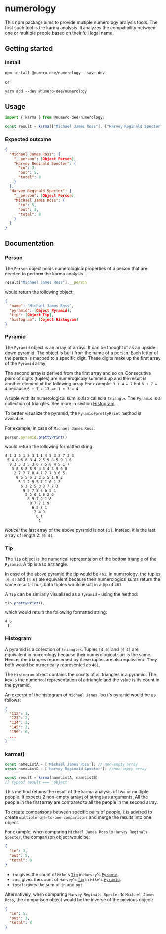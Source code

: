 # numerology

This npm package aims to provide multiple numerology analysis tools. The first such tool is the karma analysis. It analyzes the compatibility between one or multiple people based on their full legal name.

## Getting started
### Install

```
npm install @numero-dee/numerology --save-dev
```

or

```
yarn add --dev @numero-dee/numerology
```

## Usage

```js
import { karma } from @numero-dee/numerology;

const result = karma(["Michael James Ross"], ["Harvey Reginald Specter"])
```
### Expected outcome

```json
{
  "Michael James Ross": {
    "__person": [Object Person],
    "Harvey Reginald Specter": {
      "in": 3,
      "out": 5,
      "total": 8
    }
  },
  "Harvey Reginald Specter": {
    "__person": [Object Person],
    "Michael James Ross": {
      "in": 5,
      "out": 3,
      "total": 8
    }
  }
}
```

## Documentation

### Person

The `Person` object holds numerological properties of a person that are needed to perform the karma analysis.

```js
result["Michael James Ross"].__person
```

would return the following object:

```json
{
  "name": "Michael James Ross",
  "pyramid": [Object Pyramid],
  "tip": [Object Tip],
  "histogram": [Object Histogram]
}
```

### Pyramid

The `Pyramid` object is an array of arrays. It can be thought of as an upside down pyramid. The object is built from the name of a person. Each letter of the person is mapped to a specific digit. These digits make up the first array of the `Pyramid` array.

The second array is derived from the first array and so on. Consecutive pairs of digits (tuples) are numerogically summed up and the result is another element of the following array. For example: `3 + 4 = 7` but `6 + 7 = 4` because `6 + 7 = 13 => 1 + 3 = 4`.

A tuple with its numerological sum is also called a `triangle`. The `Pyramid` is a collection of triangles. See more in section [Histogram](#histogram).

To better visualize the pyramid, the `Pyramid#prettyPrint` method is available.

For example, in case of `Michael James Ross`:

```js
person.pyramid.prettyPrint()
```

would return the following formatted string:

```
4 1 3 5 1 5 3 1 1 4 5 3 2 7 3 3
 5 4 8 6 6 8 4 2 5 9 8 5 9 1 6
  9 3 5 3 5 3 6 7 5 8 4 5 1 7
   3 8 8 8 8 9 4 3 4 3 9 6 8
    2 7 7 7 8 4 7 7 7 3 6 5
     9 5 5 6 3 2 5 5 1 9 2
      5 1 2 9 5 7 1 6 1 2
       6 3 2 5 3 8 7 7 3
        9 5 7 8 2 6 5 1
         5 3 6 1 8 2 6
          8 9 7 9 1 8
           8 7 7 1 9
            6 5 8 1
             2 4 9
              6 4
               1
```

*Notice:* the last array of the above pyramid is not `[1]`. Instead, it is the last array of length 2: `[6 4]`.

### Tip
The `Tip` object is the numerical representaion of the bottom triangle of the `Pyramid`. A tip is also a triangle.

In case of the above pyramid the tip would be `461`. In numerology, the tuples `[6 4]` and `[4 6]` are equivalent because their numerological sums return the same result. Thus, both tuples would result in a tip of `461`.

A `Tip` can be similarly visualized as a `Pyramid` - using the method:

```js
tip.prettyPrint();
```

which would return the following formatted string:

```
4 6
 1
```

### Histogram
A pyramid is a collection of `triangles`. Tuples `[4 6]` and `[6 4]` are equivalent in numerology because their numerological sum is the same. Hence, the triangles represented by these tuples are also equivalent. They both would be numerically represented as `461`.

The `Histogram` object contains the counts of all triangles in a pyramid. The key is the numerical representation of a triangle and the value is its count in the pyramid.

An excerpt of the histogram of `Michael James Ross`'s pyramid would be as follows:

```json
{
  "112": 1,
  "123": 2,
  "134": 2,
  "145": 2,
  "156": 6,
  ...
}
```

### karma()

```js
const nameListA = ['Michael James Ross']; // non-empty array
const nameListB = ['Harvey Reginald Specter']; //non-empty array

const result = karma(nameListA, nameListB)
// typeof result === 'object'
```

This method returns the result of the karma analysis of two or multiple people. It expects 2 non-empty arrays of strings as arguments. All the people in the first array are compared to all the people in the second array.

To create comparisons between specific pairs of people, it is advised to create `multiple one-to-one comparisons` and merge the results into one object.

For example, when comparing `Michael James Ross` to `Harvey Reginals Specter`, the comparison object would be:

```json
{
  "in": 3,
  "out": 5,
  "total": 8
}
```

- `in`: gives the count of `Mike`'s [`Tip`](#tip) in `Harvey`'s [`Pyramid`](#pyramid).
- `out`: gives the count of `Harvey`'s [`Tip`](#tip) in `Mike`'s [`Pyramid`](#pyramid).
- `total`: gives the sum of `in` and `out`.

Alternatively, when comparing `Harvey Reginals Specter` to `Michael James Ross`, the comparison object would be the inverse of the previous object:

```json
{
  "in": 5,
  "out": 3,
  "total": 8
}
```
